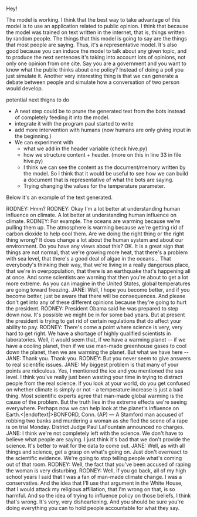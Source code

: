 Hey!

The model is working. I think that the best way to take advantage of this model is to use an application related to public opinion. I think that because the model was trained on text written in the internet, that is, things written by random people. The things that this model is going to say are the things that most people are saying. Thus, it's a representative model. It's also good because you can induce the model to talk about any given topic, and to produce the next sentences it's taking into account lots of opinions, not only one opinion from one cite. Say you are a government and you want to know what the public thinks about one policy? Instead of doing a poll you just simulate it. Another very interesting thing is that we can generate a debate between people and simulate how a conversation of two person would develop.

potential next thigns to do
* A next step could be to prune the generated text from the bots instead of completely feeding it into the model.
* integrate it with the program paul started to write
* add more intervention with humans (now humans are only giving input in the beginning.)
* We can experiment with
    * what we add in the header variable (check hive.py)
    * how we structure content + header. (more on this in line 33 in file hive.py)
    * I think we can see the content as the document/memory written by the model. So I think that it would be useful to see how we can build a document that is representative of what the bots are saying.
    * Trying changing the values for the temperature parameter.



Below it's an example of the text generated.

RODNEY: Hmm? RODNEY: Okay I'm a lot better at understanding human influence on climate. A lot better at understanding human influence on climate. RODNEY: For example. The oceans are warming because we're pulling them up. The atmosphere is warming because we're getting rid of carbon dioxide to help cool them. Are we doing the right thing or the right thing wrong? It does change a lot about the human system and about our environment. Do you have any views about this? OK.
It is a great sign that things are not normal, that we're growing more heat, that there's a problem with sea level, that there's a good deal of algae in the oceans... That everybody's thinking their way, that we're living in a really dangerous place, that we're in overpopulation, that there is an earthquake that's happening all at once. And some scientists are warning that then you're about to get a lot more extreme. As you can imagine in the United States, global temperatures are going toward freezing.
JANE: Well, I hope you become better, and if you become better, just be aware that there will be consequences. And please don't get into any of these different opinions because they're going to hurt the president. RODNEY: President Obama said he was prepared to step down now. It's possible we might be in for some bad years. But at present the president is trying to get rid of certain regulations that do affect your ability to pay. RODNEY: There's come a point where science is very, very hard to get right. We have a shortage of highly qualified scientists in laboratories.
Well, it would seem that, if we have a warming planet -- if we have a cooling planet, then if we use man-made greenhouse gases to cool down the planet, then we are warming the planet. But what we have here -- JANE: Thank you. Thank you. RODNEY: But you never seem to give answers to real scientific issues. JANE: My biggest problem is that many of your points are ridiculous. Yes, I mentioned the ice and you mentioned the sea level. I think you've really just been wasting your time in trying to distract people from the real science.
If you look at your world, do you get confused on whether climate is simply or not - a temperature increase is just a bad thing. Most scientific experts agree that man-made global warming is the cause of the problem. But the truth lies in the extreme effects we're seeing everywhere. Perhaps now we can help look at the planet's influence on Earth.<|endoftext|>BONFORD, Conn. (AP) — A Stamford man accused of robbing two banks and murdering a woman as she fled the scene of a rape is on trial Monday. District Judge Paul LaFountain announced no charges.
JANE: I think we're not completely left with the science. We don't have to believe what people are saying. I just think it's bad that we don't provide the science. It's better to wait for the data to come out. JANE: Well, as with all things and science, get a grasp on what's going on. Just don't overreact to the scientific evidence. We're going to stop telling people what's coming out of that room. RODNEY: Well, the fact that you've been accused of raping the woman is very disturbing.
RODNEY: Well, if you go back, all of my high school years I said that I was a fan of man-made climate change. I was a conservative. And the idea that I'll use that argument in the White House, that I would attack my religious affiliation, that I'm wrong on that, is so harmful. And so the idea of trying to influence policy on those beliefs, I think that's wrong. It's very, very disheartening. And you should be sure you're doing everything you can to hold people accountable for what they say.
